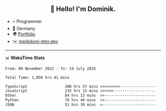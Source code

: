 <h2 align="center">👋 Hello! I'm Dominik.</h2>

- ⚡ Programmer
- 📍 Germany
- 🌍 [Portfolio](https://domi-btnr.dev)
- ✉️ [me@domi-btnr.dev](mailto://me@domi-btnr.dev)

---
📊 **WakaTime Stats**
<!--START_SECTION:waka-->

```txt
From: 09 November 2022 - To: 19 July 2025

Total Time: 1,050 hrs 41 mins

TypeScript                 388 hrs 57 mins >>>>>>>>>----------------   37.02 %
JavaScript                 235 hrs 15 mins >>>>>>-------------------   22.39 %
Other                      84 hrs 13 mins  >>-----------------------   08.02 %
Python                     78 hrs 40 mins  >>-----------------------   07.49 %
JSON                       51 hrs 39 mins  >------------------------   04.92 %
```

<!--END_SECTION:waka-->
